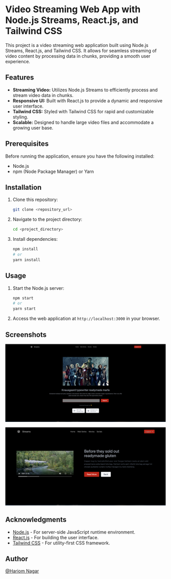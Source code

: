 # Video Streaming Web App with Node.js Streams, React.js, and Tailwind CSS

This project is a video streaming web application built using Node.js Streams, React.js, and Tailwind CSS. It allows for seamless streaming of video content by processing data in chunks, providing a smooth user experience.

## Features

- **Streaming Video:** Utilizes Node.js Streams to efficiently process and stream video data in chunks.
- **Responsive UI:** Built with React.js to provide a dynamic and responsive user interface.
- **Tailwind CSS:** Styled with Tailwind CSS for rapid and customizable styling.
- **Scalable:** Designed to handle large video files and accommodate a growing user base.

## Prerequisites

Before running the application, ensure you have the following installed:

- Node.js
- npm (Node Package Manager) or Yarn

## Installation

1. Clone this repository:

    ```bash
    git clone <repository_url>
    ```

2. Navigate to the project directory:

    ```bash
    cd <project_directory>
    ```

3. Install dependencies:

    ```bash
    npm install
    # or
    yarn install
    ```

## Usage

1. Start the Node.js server:

    ```bash
    npm start
    # or
    yarn start
    ```

2. Access the web application at `http://localhost:3000` in your browser.


## Screenshots

![App Screenshot](https://raw.githubusercontent.com/hariom127/video_streaming/main/img2.png)


![App Screenshot](https://raw.githubusercontent.com/hariom127/video_streaming/main/img1.png)

## Acknowledgments

- [Node.js](https://nodejs.org/) - For server-side JavaScript runtime environment.
- [React.js](https://reactjs.org/) - For building the user interface.
- [Tailwind CSS](https://tailwindcss.com/) - For utility-first CSS framework.

## Author

[@Hariom Nagar](https://github.com/hariom127)



